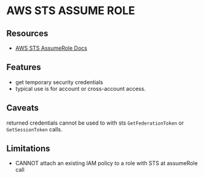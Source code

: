 # AWS STS ASSUME ROLE

## Resources

- [AWS STS AssumeRole Docs](https://docs.aws.amazon.com/STS/latest/APIReference/API_AssumeRole.html)

## Features

- get temporary security credentials
- typical use is for account or cross-account access.

## Caveats

returned credentials cannot be used to with sts `GetFederationToken` or `GetSessionToken` calls.

## Limitations

- CANNOT attach an existing IAM policy to a role with STS at assumeRole call
